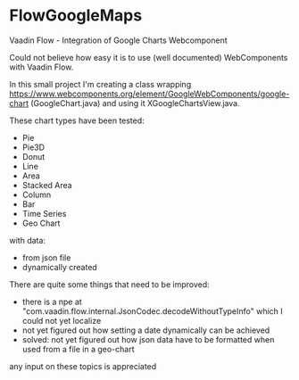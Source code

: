 # FlowGoogleMaps
Vaadin Flow - Integration of Google Charts Webcomponent

Could not believe how easy it is to use (well documented) WebComponents with Vaadin Flow.

In this small project I'm creating a class wrapping https://www.webcomponents.org/element/GoogleWebComponents/google-chart (GoogleChart.java) and using it XGoogleChartsView.java.

These chart types have been tested:
* Pie
* Pie3D
* Donut
* Line
* Area
* Stacked Area
* Column
* Bar
* Time Series
* Geo Chart

with data:
* from json file
* dynamically created


There are quite some things that need to be improved:
* there is a npe at "com.vaadin.flow.internal.JsonCodec.decodeWithoutTypeInfo" which I could not yet localize
* not yet figured out how setting a date dynamically can be achieved
* solved: not yet figured out how json data have to be formatted when used from a file in a geo-chart

any input on these topics is appreciated